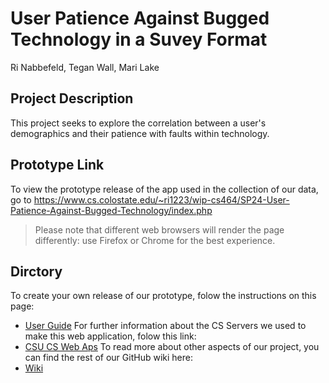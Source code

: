 # User Patience Against Bugged Technology in a Suvey Format
Ri Nabbefeld, Tegan Wall, Mari Lake 

## Project Description
This project seeks to explore the correlation between a user's demographics and their patience with faults within technology. 

## Prototype Link  
To view the prototype release of the app used in the collection of our data, go to https://www.cs.colostate.edu/~ri1223/wip-cs464/SP24-User-Patience-Against-Bugged-Technology/index.php  
> Please note that different web browsers will render the page differently: use Firefox or Chrome for the best experience. 

## Dirctory
To create your own release of our prototype, folow the instructions on this page: 
- [User Guide](https://github.com/csu-hci-projects/SP24-User-Patience-Against-Bugged-Technology/wiki/User_Guide)
For further information about the CS Servers we used to make this web application, folow this link: 
- [CSU CS Web Aps](https://github.com/csu-hci-projects/SP24-User-Patience-Against-Bugged-Technology/wiki/CS_Apps)
To read more about other aspects of our project, you can find the rest of our GitHub wiki here:
- [Wiki](https://github.com/csu-hci-projects/SP24-User-Patience-Against-Bugged-Technology/wiki/Home)